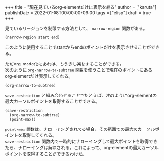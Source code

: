 +++
title = "現在見ているorg-elementだけに表示を絞る"
author = ["karuta"]
publishDate = 2022-01-08T00:00:00+09:00
tags = ["elisp"]
draft = true
+++

見ているリージョンを制限する方法として、 `narrow-region` 関数がある。  

```elisp
(narrow-region start end)
```

このように使用することでstartからendのポイントだけを表示させることができる。  

<!--more-->  

ただorg-mode化にあれば、もう少し楽をすることができる。  
次のように `org-narrow-to-subtree` 関数を使うことで現在のポイントにあるorg-elementだけ表示してくれる。  

```elisp
(org-narrow-to-subtree)
```

`save-restriction` と組み合わせることでたとえば、次のようにorg-elementの最大カーソルポイントを取得することができる。  

```elisp
(save-restriction
  (org-narrow-to-subtree)
  (point-max))     
```

`point-max` 関数は、ナローイングされてる場合、その範囲での最大のカーソルポイントを取得してくれる。  
`save-restriction` 関数内で一時的にナローイングして最大ポイントを取得できたら、ナローイングは解除される。これによって、org-elementの最大カーソルポイントを取得することができるわけだ。

